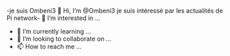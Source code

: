 -je suis Ombeni3 👋 Hi, I’m @Ombeni3
je suis intéressé par les actualités de Pi network- 👀 I’m interested in ...
- 🌱 I’m currently learning ...
- 💞️ I’m looking to collaborate on ...
- 📫 How to reach me ...

<!---
Ombeni3/Ombeni3 is a ✨ special ✨ repository because its `README.md` (this file) appears on your GitHub profile.
You can click the Preview link to take a look at your changes.
--->
